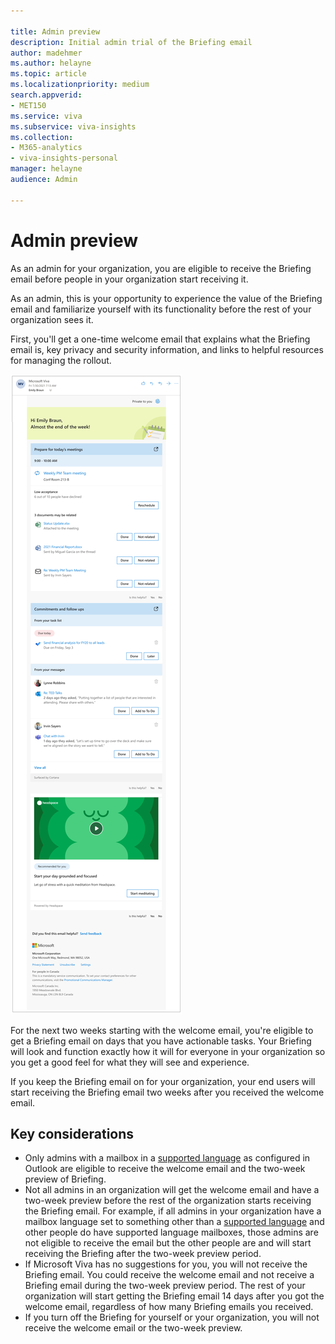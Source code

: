 ```yaml
---

title: Admin preview
description: Initial admin trial of the Briefing email
author: madehmer
ms.author: helayne
ms.topic: article
ms.localizationpriority: medium 
search.appverid:
- MET150
ms.service: viva 
ms.subservice: viva-insights 
ms.collection: 
- M365-analytics
- viva-insights-personal
manager: helayne
audience: Admin

---
```


# Admin preview

As an admin for your organization, you are eligible to receive the Briefing email before people in your organization start receiving it.

As an admin, this is your opportunity to experience the value of the Briefing email and familiarize yourself with its functionality before the rest of your organization sees it.

First, you'll get a one-time welcome email that explains what the Briefing email is, key privacy and security information, and links to helpful resources for managing the rollout.

   ![Welcome admin email.](./images/admin-welcome2.png)

For the next two weeks starting with the welcome email, you're eligible to get a Briefing email on days that you have actionable tasks. Your Briefing will look and function exactly how it will for everyone in your organization so you get a good feel for what they will see and experience.

If you keep the Briefing email on for your organization, your end users will start receiving the Briefing email two weeks after you received the welcome email.

## Key considerations

* Only admins with a mailbox in a [supported language](be-languages.md) as configured in Outlook are eligible to receive the welcome email and the two-week preview of Briefing.
* Not all admins in an organization will get the welcome email and have a two-week preview before the rest of the organization starts receiving the Briefing email. For example, if all admins in your organization have a mailbox language set to something other than a [supported language](be-languages.md) and other people do have supported language mailboxes, those admins are not eligible to receive the email but the other people are and will start receiving the Briefing after the two-week preview period.
* If Microsoft Viva has no suggestions for you, you will not receive the Briefing email. You could receive the welcome email and not receive a Briefing email during the two-week preview period. The rest of your organization will start getting the Briefing email 14 days after you got the welcome email, regardless of how many Briefing emails you received.
* If you turn off the Briefing for yourself or your organization, you will not receive the welcome email or the two-week preview.
